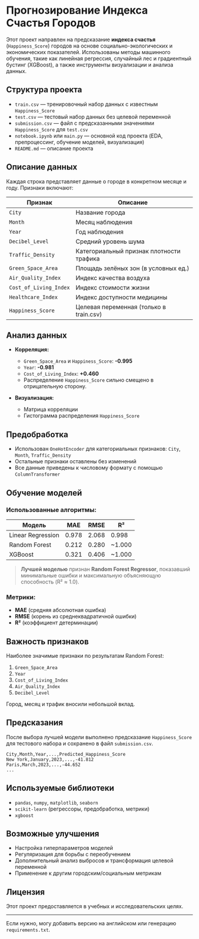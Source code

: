 # Прогнозирование Индекса Счастья Городов

Этот проект направлен на предсказание **индекса счастья** (`Happiness_Score`) городов на основе социально-экологических и экономических показателей. Использованы методы машинного обучения, такие как линейная регрессия, случайный лес и градиентный бустинг (XGBoost), а также инструменты визуализации и анализа данных.

## Структура проекта

* `train.csv` — тренировочный набор данных с известным `Happiness_Score`
* `test.csv` — тестовый набор данных без целевой переменной
* `submission.csv` — файл с предсказанными значениями `Happiness_Score` для `test.csv`
* `notebook.ipynb` или `main.py` — основной код проекта (EDA, препроцессинг, обучение моделей, визуализация)
* `README.md` — описание проекта

## Описание данных

Каждая строка представляет данные о городе в конкретном месяце и году. Признаки включают:

| Признак                | Описание                                 |
| ---------------------- | ---------------------------------------- |
| `City`                 | Название города                          |
| `Month`                | Месяц наблюдения                         |
| `Year`                 | Год наблюдения                           |
| `Decibel_Level`        | Средний уровень шума                     |
| `Traffic_Density`      | Категориальный признак плотности трафика |
| `Green_Space_Area`     | Площадь зелёных зон (в условных ед.)     |
| `Air_Quality_Index`    | Индекс качества воздуха                  |
| `Cost_of_Living_Index` | Индекс стоимости жизни                   |
| `Healthcare_Index`     | Индекс доступности медицины              |
| `Happiness_Score`      | Целевая переменная (только в train.csv)  |

## Анализ данных

* **Корреляция:**

  * `Green_Space_Area` и `Happiness_Score`: **-0.995**
  * `Year`: **-0.981**
  * `Cost_of_Living_Index`: **+0.460**
  * Распределение `Happiness_Score` сильно смещено в отрицательную сторону.

* **Визуализация:**

  * Матрица корреляции
  * Гистограмма распределения `Happiness_Score`

## Предобработка

* Использован `OneHotEncoder` для категориальных признаков: `City`, `Month`, `Traffic_Density`
* Остальные признаки оставлены без изменений
* Все данные приведены к числовому формату с помощью `ColumnTransformer`

## Обучение моделей

### Использованные алгоритмы:

| Модель            | MAE   | RMSE  | R²      |
| ----------------- | ----- | ----- | ------- |
| Linear Regression | 0.978 | 2.068 | 0.998   |
| Random Forest     | 0.212 | 0.280 | \~1.000 |
| XGBoost           | 0.321 | 0.406 | \~1.000 |

> **Лучшей моделью** признан **Random Forest Regressor**, показавший минимальные ошибки и максимальную объясняющую способность (R² ≈ 1.0).

### Метрики:

* **MAE** (средняя абсолютная ошибка)
* **RMSE** (корень из среднеквадратичной ошибки)
* **R²** (коэффициент детерминации)

## Важность признаков

Наиболее значимые признаки по результатам Random Forest:

1. `Green_Space_Area`
2. `Year`
3. `Cost_of_Living_Index`
4. `Air_Quality_Index`
5. `Decibel_Level`

Город, месяц и трафик вносили небольшой вклад.

## Предсказания

После выбора лучшей модели выполнено предсказание `Happiness_Score` для тестового набора и сохранено в файл `submission.csv`.

```csv
City,Month,Year,...,Predicted_Happiness_Score
New York,January,2023,...,-41.812
Paris,March,2023,...,-44.652
...
```

## Используемые библиотеки

* `pandas`, `numpy`, `matplotlib`, `seaborn`
* `scikit-learn` (регрессоры, предобработка, метрики)
* `xgboost`

## Возможные улучшения

* Настройка гиперпараметров моделей
* Регуляризация для борьбы с переобучением
* Дополнительный анализ выбросов и трансформация целевой переменной
* Применение к другим городским/социальным метрикам

## Лицензия

Этот проект предоставляется в учебных и исследовательских целях.

---

Если нужно, могу добавить версию на английском или генерацию `requirements.txt`.
